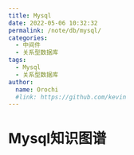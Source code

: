 ```yaml
---
title: Mysql
date: 2022-05-06 10:32:32
permalink: /note/db/mysql/
categories:
  - 中间件
  - 关系型数据库
tags:
  - Mysql
  - 关系型数据库
author: 
  name: Orochi
  #link: https://github.com/kevin
---
```

# Mysql知识图谱
